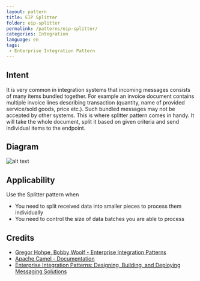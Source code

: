 ```yaml
---
layout: pattern
title: EIP Splitter
folder: eip-splitter
permalink: /patterns/eip-splitter/
categories: Integration
language: en
tags:
 - Enterprise Integration Pattern
---
```


## Intent
It is very common in integration systems that incoming messages consists of many items bundled together. For example
an invoice document contains multiple invoice lines describing transaction (quantity, name of provided
service/sold goods, price etc.). Such bundled messages may not be accepted by other systems. This is where splitter
pattern comes in handy. It will take the whole document, split it based on given criteria and send individual
items to the endpoint.

## Diagram
![alt text](./etc/sequencer.gif "Splitter")

## Applicability
Use the Splitter pattern when

* You need to split received data into smaller pieces to process them individually
* You need to control the size of data batches you are able to process

## Credits

* [Gregor Hohpe, Bobby Woolf - Enterprise Integration Patterns](http://www.enterpriseintegrationpatterns.com/patterns/messaging/Sequencer.html)
* [Apache Camel - Documentation](http://camel.apache.org/splitter.html)
* [Enterprise Integration Patterns: Designing, Building, and Deploying Messaging Solutions](https://www.amazon.com/gp/product/0321200683/ref=as_li_tl?ie=UTF8&camp=1789&creative=9325&creativeASIN=0321200683&linkCode=as2&tag=javadesignpat-20&linkId=122e0cff74eedd004cc81a3ecfa623cf)
